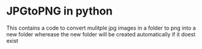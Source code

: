 # JPGtoPNG in python

This contains a code to convert mulitple jpg images in a folder to png into a new folder wherease the new folder will be created automatically if it doest exist
